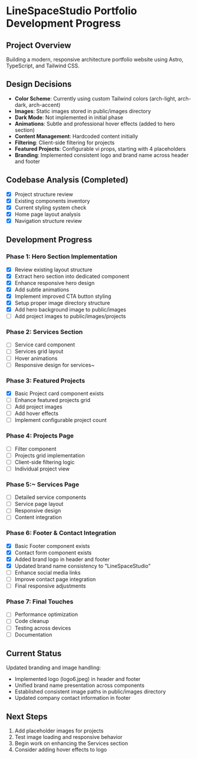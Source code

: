 # LineSpaceStudio Portfolio Development Progress

## Project Overview
Building a modern, responsive architecture portfolio website using Astro, TypeScript, and Tailwind CSS.

## Design Decisions
- **Color Scheme**: Currently using custom Tailwind colors (arch-light, arch-dark, arch-accent)
- **Images**: Static images stored in public/images directory
- **Dark Mode**: Not implemented in initial phase
- **Animations**: Subtle and professional hover effects (added to hero section)
- **Content Management**: Hardcoded content initially
- **Filtering**: Client-side filtering for projects
- **Featured Projects**: Configurable vi props, starting with 4 placeholders
- **Branding**: Implemented consistent logo and brand name across header and footer

## Codebase Analysis (Completed)
- [x] Project structure review
- [x] Existing components inventory
- [x] Current styling system check
- [x] Home page layout analysis
- [x] Navigation structure review

## Development Progress

### Phase 1: Hero Section Implementation
- [x] Review existing layout structure
- [x] Extract hero section into dedicated component
- [x] Enhance responsive hero design
- [x] Add subtle animations
- [x] Implement improved CTA button styling
- [x] Setup proper image directory structure
- [x] Add hero background image to public/images
- [ ] Add project images to public/images/projects

### Phase 2: Services Section
- [ ] Service card component
- [ ] Services grid layout
- [ ] Hover animations
- [ ] Responsive design for services~

### Phase 3: Featured Projects
- [x] Basic Project card component exists
- [ ] Enhance featured projects grid
- [ ] Add project images
- [ ] Add hover effects
- [ ] Implement configurable project count

### Phase 4: Projects Page
- [ ] Filter component
- [ ] Projects grid implementation
- [ ] Client-side filtering logic
- [ ] Individual project view

### Phase 5:~ Services Page
- [ ] Detailed service components
- [ ] Service page layout
- [ ] Responsive design
- [ ] Content integration

### Phase 6: Footer & Contact Integration
- [x] Basic Footer component exists
- [x] Contact form component exists
- [x] Added brand logo in header and footer
- [x] Updated brand name consistency to "LineSpaceStudio"
- [ ] Enhance social media links
- [ ] Improve contact page integration
- [ ] Final responsive adjustments

### Phase 7: Final Touches
- [ ] Performance optimization
- [ ] Code cleanup
- [ ] Testing across devices
- [ ] Documentation

## Current Status
Updated branding and image handling:
- Implemented logo (logo6.jpeg) in header and footer
- Unified brand name presentation across components
- Established consistent image paths in public/images directory
- Updated company contact information in footer

## Next Steps
1. Add placeholder images for projects
2. Test image loading and responsive behavior
3. Begin work on enhancing the Services section
4. Consider adding hover effects to logo